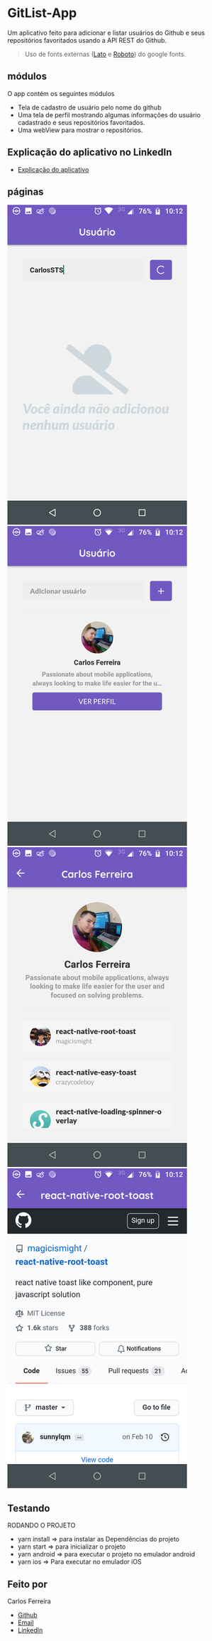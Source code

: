 # GitList-App
Um aplicativo feito para adicionar e listar usuários do Github e seus repositórios favoritados usando a API REST do Github.
> Uso de fonts externas ([Lato](https://fonts.google.com/specimen/Lato) e [Roboto](https://fonts.google.com/specimen/Roboto)) do google fonts.
## módulos

O app contém os seguintes módulos

* Tela de cadastro de usuário pelo nome do github
* Uma tela de perfil mostrando algumas informações do usuário cadastrado e seus repositórios favoritados.
* Uma webView para mostrar o repositórios.

## Explicação do aplicativo no LinkedIn
* [Explicação do aplicativo](https://www.linkedin.com/posts/carlos-ferreira-4b2ba219a_reactnative-activity-6760602129725034496-QidW)

## páginas
![Foto do App vazio](https://github.com/CarlosSTS/GitList-App/blob/master/images/empty.png)
![Foto do App adicionado](https://github.com/CarlosSTS/GitList-App/blob/master/images/added.png)
![Foto do App detalhe](https://github.com/CarlosSTS/GitList-App/blob/master/images/detail.png)
![Foto do App webView](https://github.com/CarlosSTS/GitList-App/blob/master/images/webView.png)

## Testando
RODANDO O PROJETO
* yarn install => para instalar as Dependências do projeto
* yarn start => para inicializar o projeto
* yarn android => para executar o projeto no emulador android
* yarn ios => Para executar no emulador iOS

## Feito por

Carlos Ferreira
* [Github](https://www.github.com/CarlosSTS)
* [Email](mailto://carlossts826@gmail.com)
* [LinkedIn](https://www.linkedin.com/in/carlos-ferreira-4b2ba219a/)
